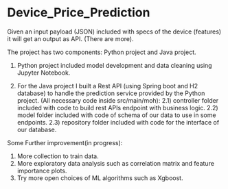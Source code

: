 # Device_Price_Prediction
Given an input payload (JSON) included with specs of the device (features) it will get an output as API. (There are more).

The project has two components: Python project and Java project.

1) Python project included model development and data cleaning using Jupyter Notebook.

2) For the Java project I built a Rest API (using Spring boot and H2 database) to handle the prediction service provided by the Python project. (All necessary code inside src/main/moh):
       2.1) controller folder included with code to build rest APIs endpoint with business logic.
       2.2) model folder included with code of schema of our data to use in some endpoints.
       2.3) repository folder included with code for the interface of our database.



Some Further improvement(in progress):
1) More collection to train data.
2) More exploratory data analysis such as correlation matrix and feature importance plots.
3) Try more open choices of ML algorithms such as Xgboost.
